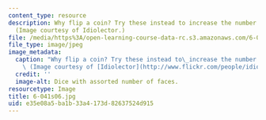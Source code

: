 ```yaml
---
content_type: resource
description: Why flip a coin? Try these instead to increase the number of outcomes.
  (Image courtesy of Idiolector.)
file: /media/https%3A/open-learning-course-data-rc.s3.amazonaws.com/6-041-probabilistic-systems-analysis-and-applied-probability-spring-2006/e35e08a5ba1b33a4173d82637524d915_6-041s06.jpg
file_type: image/jpeg
image_metadata:
  caption: "Why flip a coin? Try these instead to\_increase the number of outcomes.\
    \ (Image courtesy of [Idiolector](http://www.flickr.com/people/idiolector/).)"
  credit: ''
  image-alt: Dice with assorted number of faces.
resourcetype: Image
title: 6-041s06.jpg
uid: e35e08a5-ba1b-33a4-173d-82637524d915
---
```

